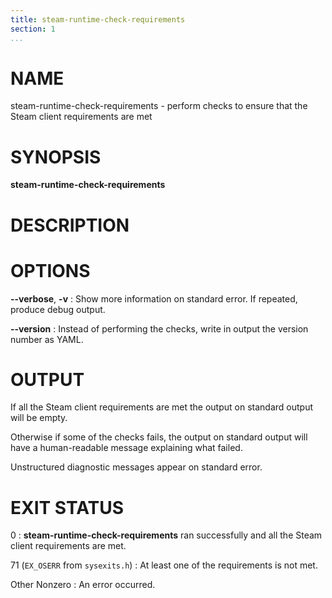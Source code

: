 ```yaml
---
title: steam-runtime-check-requirements
section: 1
...
```


<!-- This document:
Copyright 2020 Collabora Ltd.
SPDX-License-Identifier: MIT
-->

# NAME

steam-runtime-check-requirements - perform checks to ensure that the Steam client requirements are met

# SYNOPSIS

**steam-runtime-check-requirements**

# DESCRIPTION

# OPTIONS

**--verbose**, **-v**
:   Show more information on standard error.
    If repeated, produce debug output.

**--version**
:   Instead of performing the checks, write in output the version number as
    YAML.

# OUTPUT

If all the Steam client requirements are met the output on standard output
will be empty.

Otherwise if some of the checks fails, the output on standard output
will have a human-readable message explaining what failed.

Unstructured diagnostic messages appear on standard error.

# EXIT STATUS

0
:   **steam-runtime-check-requirements** ran successfully and all the Steam
    client requirements are met.

71 (`EX_OSERR` from `sysexits.h`)
:   At least one of the requirements is not met.

Other Nonzero
:   An error occurred.

<!-- vim:set sw=4 sts=4 et: -->
